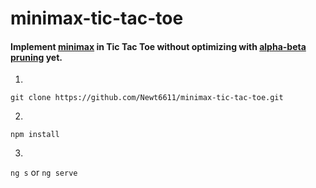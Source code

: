 # minimax-tic-tac-toe

#### Implement [minimax](https://en.wikipedia.org/wiki/Minimax) in Tic Tac Toe without optimizing with [alpha-beta pruning](https://en.wikipedia.org/wiki/Alpha%E2%80%93beta_pruning) yet.

1.
```git clone https://github.com/Newt6611/minimax-tic-tac-toe.git```

2.
```npm install```

3.
```ng s```
or
```ng serve```
